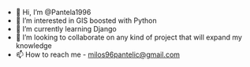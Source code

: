 - 👋 Hi, I’m @Pantela1996
- 👀 I’m interested in GIS boosted with Python
- 🌱 I’m currently learning Django
- 💞️ I’m looking to collaborate on any kind of project that will expand my knowledge
- 📫 How to reach me - milos96pantelic@gmail.com

<!---
Pantela1996/Pantela1996 is a ✨ special ✨ repository because its `README.md` (this file) appears on your GitHub profile.
You can click the Preview link to take a look at your changes.
--->
